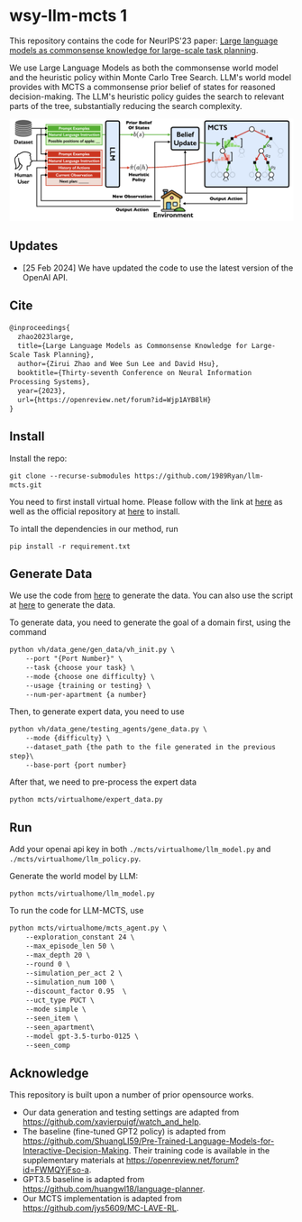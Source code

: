 # wsy-llm-mcts 1

This repository contains the code for NeurIPS'23 paper: [Large language models as commonsense knowledge for large-scale task planning](https://arxiv.org/abs/2305.14078). 

We use Large Language Models as both the commonsense world model and the heuristic policy within Monte Carlo Tree Search. LLM's world model provides with MCTS a commonsense prior belief of states for reasoned decision-making. The LLM's heuristic policy guides the search to relevant parts of the tree, substantially reducing the search complexity.

![Figure](media/llm-mcts.jpeg)

## Updates

* [25 Feb 2024] We have updated the code to use the latest version of the OpenAI API. 

## Cite

```
@inproceedings{
  zhao2023large,
  title={Large Language Models as Commonsense Knowledge for Large-Scale Task Planning},
  author={Zirui Zhao and Wee Sun Lee and David Hsu},
  booktitle={Thirty-seventh Conference on Neural Information Processing Systems},
  year={2023},
  url={https://openreview.net/forum?id=Wjp1AYB8lH}
}
```

## Install

Install the repo: 
```
git clone --recurse-submodules https://github.com/1989Ryan/llm-mcts.git
```

You need to first install virtual home. Please follow with the link at [here](./vh/vh_sim/README_Download.md) as well as the official repository at [here](https://github.com/xavierpuigf/virtualhome) to install.

To intall the dependencies in our method, run
```
pip install -r requirement.txt
```

## Generate Data

We use the code from [here](https://github.com/xavierpuigf/watch_and_help) to generate the data. You can also use the script at [here](./scripts/gene_data.sh) to generate the data. 

To generate data, you need to generate the goal of a domain first, using the command
```
python vh/data_gene/gen_data/vh_init.py \
    --port "{Port Number}" \
    --task {choose your task} \
    --mode {choose one difficulty} \
    --usage {training or testing} \
    --num-per-apartment {a number} 
```

Then, to generate expert data, you need to use
```
python vh/data_gene/testing_agents/gene_data.py \
    --mode {difficulty} \
    --dataset_path {the path to the file generated in the previous step}\
    --base-port {port number}
```

After that, we need to pre-process the expert data
```
python mcts/virtualhome/expert_data.py
```

## Run

Add your openai api key in both `./mcts/virtualhome/llm_model.py` and `./mcts/virtualhome/llm_policy.py`. 

Generate the world model by LLM:
```
python mcts/virtualhome/llm_model.py
```

To run the code for LLM-MCTS, use
```
python mcts/virtualhome/mcts_agent.py \
    --exploration_constant 24 \
    --max_episode_len 50 \
    --max_depth 20 \
    --round 0 \
    --simulation_per_act 2 \
    --simulation_num 100 \
    --discount_factor 0.95  \
    --uct_type PUCT \
    --mode simple \
    --seen_item \
    --seen_apartment\
    --model gpt-3.5-turbo-0125 \
    --seen_comp
```

## Acknowledge

This repository is built upon a number of prior opensource works. 
* Our data generation and testing settings are adapted from https://github.com/xavierpuigf/watch_and_help. 
* The baseline (fine-tuned GPT2 policy) is adapted from https://github.com/ShuangLI59/Pre-Trained-Language-Models-for-Interactive-Decision-Making. Their training code is available in the supplementary materials at https://openreview.net/forum?id=FWMQYjFso-a. 
* GPT3.5 baseline is adapted from https://github.com/huangwl18/language-planner. 
* Our MCTS implementation is adapted from https://github.com/jys5609/MC-LAVE-RL. 
